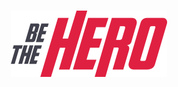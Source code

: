 <h1 align="center">
    <img alt="Be The Hero" title="Be The Hero" src=".github/logo.svg" width="250px" />
</h1>